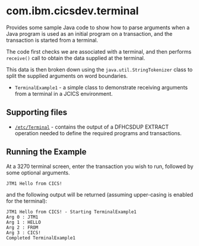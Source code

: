 com.ibm.cicsdev.terminal
===

Provides some sample Java code to show how to parse arguments when a Java program is used as an
initial program on a transaction, and the transaction is started from a terminal.

The code first checks we are associated with a terminal, and then performs `receive()` call
to obtain the data supplied at the terminal.

This data is then broken down using the `java.util.StringTokenizer` class to split the
supplied arguments on word boundaries.  

* `TerminalExample1` - a simple class to demonstrate receiving arguments from a terminal in a JCICS environment.

## Supporting files

* [`/etc/Terminal`](../../etc/Terminal) - contains the output of a DFHCSDUP EXTRACT operation needed to define the required programs and transactions.


## Running the Example

At a 3270 terminal screen, enter the transaction you wish to run, followed by some optional arguments. 

    JTM1 Hello from CICS!

and the following output will be returned (assuming upper-casing is enabled for the terminal): 

    JTM1 Hello from CICS! - Starting TerminalExample1
    Arg 0 : JTM1                                     
    Arg 1 : HELLO                                    
    Arg 2 : FROM                                     
    Arg 3 : CICS!                                    
    Completed TerminalExample1


